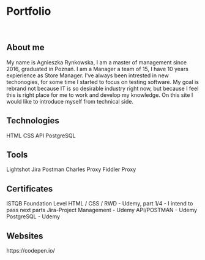 <h1>Portfolio</h1>
<br>
<h2>About me</h2>
<p>My name is Agnieszka Rynkowska, I am a master of management since 2016, graduated in Poznań. I am a Manager a team of 15, I have 10 years expierience as Store Manager. I've always been intrested in new techonogies, for some time I started to focus on testing software. My goal is rebrand not because IT is so desirable industry right now, but because I feel this is right place for me to work and develop my knowledge. On this site I would like to introduce myself from technical side.</p>
<h2>Technologies</h2>
HTML
CSS
API
PostgreSQL
<h2>Tools</h2>
Lightshot
Jira
Postman
Charles Proxy
Fiddler Proxy
<h2>Certificates</h2> 
ISTQB Foundation Level 
HTML / CSS / RWD - Udemy, part 1/4 - I intend to pass next parts
Jira-Project Management - Udemy
API/POSTMAN - Udemy 
PostgreSQL - Udemy 
<h2>Websites</h2>
https://codepen.io/
